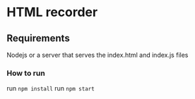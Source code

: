 # HTML recorder

## Requirements
Nodejs or a server that serves the index.html and index.js files


### How to run
run `npm install`
run `npm start`